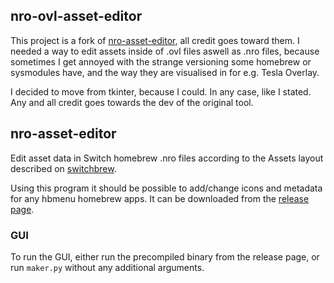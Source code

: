 ## nro-ovl-asset-editor
This project is a fork of [nro-asset-editor](https://github.com/vgmoose/nro-asset-editor/), all credit goes toward them.
I needed a way to edit assets inside of .ovl files aswell as .nro files, because sometimes I get annoyed with the strange versioning some homebrew or sysmodules have, and the way they are visualised in for e.g. Tesla Overlay.

I decided to move from tkinter, because I could. In any case, like I stated. Any and all credit goes towards the dev of the original tool.

## nro-asset-editor
Edit asset data in Switch homebrew .nro files according to the Assets layout described on [switchbrew](http://switchbrew.org/index.php?title=NRO#Assets).

Using this program it should be possible to add/change icons and metadata for any hbmenu homebrew apps. It can be downloaded from the [release page](https://github.com/vgmoose/nro-asset-editor/releases).

### GUI
To run the GUI, either run the precompiled binary from the release page, or run `maker.py` without any additional arguments.
